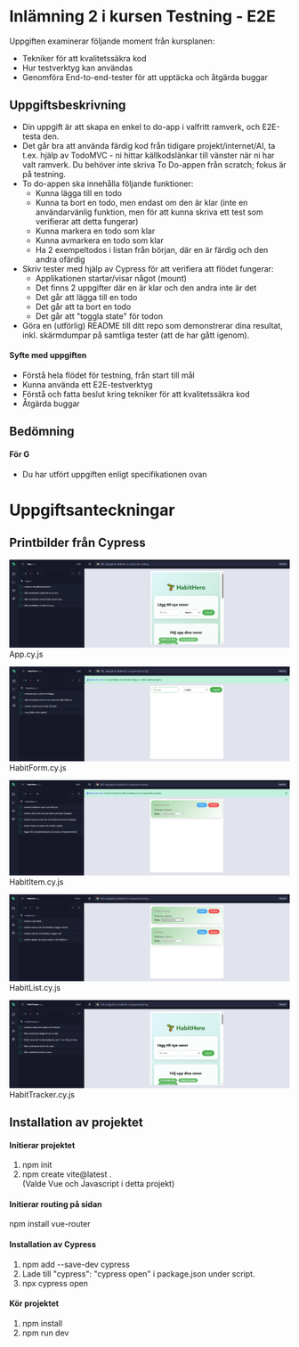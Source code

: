 # Inlämning 2 i kursen Testning - E2E

Uppgiften examinerar följande moment från kursplanen:

* Tekniker för att kvalitetssäkra kod
* Hur testverktyg kan användas
* Genomföra End-to-end-tester för att upptäcka och åtgärda buggar

## Uppgiftsbeskrivning
* Din uppgift är att skapa en enkel to do-app i valfritt ramverk, och E2E-testa den.
* Det går bra att använda färdig kod från tidigare projekt/internet/AI, ta t.ex. hjälp av TodoMVC - ni hittar källkodslänkar till vänster när ni har valt ramverk. Du behöver inte skriva To Do-appen från scratch; fokus är på testning.
* To do-appen ska innehålla följande funktioner:
    * Kunna lägga till en todo
    * Kunna ta bort en todo, men endast om den är klar (inte en användarvänlig funktion, men för att kunna skriva ett test som verifierar att detta fungerar)
    * Kunna markera en todo som klar
    * Kunna avmarkera en todo som klar
    *  Ha 2 exempeltodos i listan från början, där en är färdig och den andra ofärdig
* Skriv tester med hjälp av Cypress för att verifiera att flödet fungerar:
    * Applikationen startar/visar något (mount)
    * Det finns 2 uppgifter där en är klar och den andra inte är det
    * Det går att lägga till en todo
    * Det går att ta bort en todo
    * Det går att "toggla state" för todon
* Göra en (utförlig) README till ditt repo som demonstrerar dina resultat, inkl. skärmdumpar på samtliga tester (att de har gått igenom).

#### Syfte med uppgiften
* Förstå hela flödet för testning, från start till mål
* Kunna använda ett E2E-testverktyg
* Förstå och fatta beslut kring tekniker för att kvalitetssäkra kod
* Åtgärda buggar

## Bedömning
#### För G
* Du har utfört uppgiften enligt specifikationen ovan



# Uppgiftsanteckningar
## Printbilder från Cypress

![Exempelbild](public/App.png)
App.cy.js

![Exempelbild](public/HabitForm.png)
HabitForm.cy.js

![Exempelbild](public/HabitItem.png)
HabitItem.cy.js

![Exempelbild](public/HabitList.png)
HabitList.cy.js

![Exempelbild](public/HabitTracker.png)
HabitTracker.cy.js


## Installation av projektet  
#### Initierar projektet
1. npm init
2. npm create vite@latest .  
(Valde Vue och Javascript i detta projekt)

#### Initierar routing på sidan
npm install vue-router

#### Installation av Cypress
1. npm add --save-dev cypress
2. Lade till "cypress": "cypress open" i package.json under script.
3. npx cypress open

#### Kör projektet
1. npm install
2. npm run dev